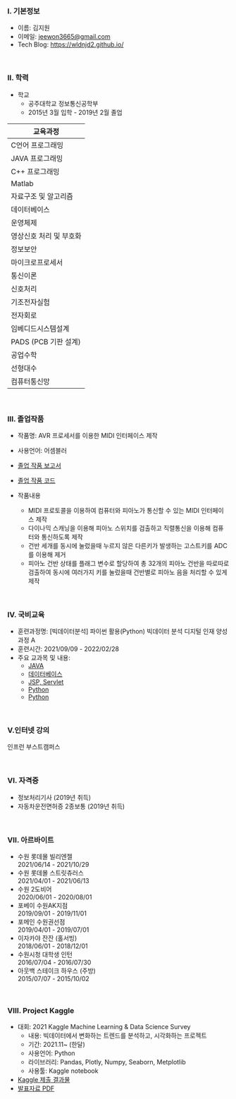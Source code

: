 ### Ⅰ. 기본정보
- 이름: 김지원
- 이메일: jeewon3665@gmail.com
- Tech Blog: https://wldnjd2.github.io/

<br> 

### Ⅱ. 학력
- 학교 
  - 공주대학교 정보통신공학부
  - 2015년 3월 입학 - 2019년 2월 졸업

|교육과정|
|------|
|C언어 프로그래밍 | 
|JAVA 프로그래밍 | 
|C++ 프로그래밍  | 
|Matlab  | 
|자료구조 및 알고리즘 | 
|데이터베이스  | 
|운영체제 | 
|영상신호 처리 및 부호화 | 
|정보보안 | 
|마이크로프로세서 | 
|통신이론 | 
|신호처리 | 
|기조전자실험 | 
|전자회로 | 
|임베디드시스템설계 | 
|PADS (PCB 기판 설계) | 
|공업수학 | 
|선형대수 | 
|컴퓨터통신망 | 

<br> 

### Ⅲ. 졸업작품
- 작품명: AVR 프로세서를 이용한 MIDI 인터페이스 제작 <br> 
- 사용언어: 어셈블러 <br> 
- [졸업 작품 보고서](https://github.com/wldnjd2/Project/blob/main/KNUniv/%EC%A1%B8%EC%97%85%EC%9E%91%ED%92%88/%EC%A1%B8%EC%97%85%EC%9E%91%ED%92%88_%EB%B3%B4%EA%B3%A0%EC%84%9C.hwp.pdf)<br>
- [졸업 작품 코드](https://github.com/wldnjd2/Project/blob/main/KNUniv/%EC%A1%B8%EC%97%85%EC%9E%91%ED%92%88/%EC%A1%B8%EC%97%85%EC%9E%91%ED%92%88_%EC%B5%9C%EC%A2%85%EC%BD%94%EB%93%9C_%EB%B3%B4%EA%B4%80%EC%9A%A9.txt) <br> 

- 작품내용 <br> 
  - MIDI 프로토콜을 이용하여 컴퓨터와 피아노가 통신할 수 있는 MIDI 인터페이스 제작
  - 다이나믹 스캐닝을 이용해 피아노 스위치를 검출하고 직렬통신을 이용해 컴퓨터와 통신하도록 제작
  - 건반 세개를 동시에 눌렀을때 누르지 않은 다른키가 발생하는 고스트키를 ADC를 이용해 제거
  - 피아노 건반 상태를 플래그 변수로 할당하여 총 32개의 피아노 건반을 따로따로 검출하여 동시에 여러가지 키를 눌렀을때 건반별로 피아노 음을 처리할 수 있게 제작 <br> 

<br> 

### Ⅳ. 국비교육
- 훈련과정명: [빅데이터분석] 파이썬 활용(Python) 빅데이터 분석 디지털 인재 양성과정 A
- 훈련시간: 2021/09/09 - 2022/02/28
- 주요 교과목 및 내용: <br>
	- [JAVA](https://github.com/wldnjd2/JAVA) <br>
	- [데이터베이스](https://github.com/wldnjd2/DataBase) <br>
	- [JSP, Servlet](https://github.com/wldnjd2/JSP-Servlet) <br>
	- [Python](https://wldnjd2.github.io/categories/%ED%8C%8C%EC%9D%B4%EC%8D%AC/Python-%EA%B8%B0%EC%B4%88/) <br>
	- [Python](https://github.com/wldnjd2/plotly) <br>


<br>

### Ⅴ.인터넷 강의 
인프런
부스트캠퍼스

<br>

### Ⅵ. 자격증
- 정보처리기사 (2019년 취득)
- 자동차운전면허증 2종보통 (2019년 취득)

<br>

### Ⅶ. 아르바이트
- 수원 롯데몰 빌리엔젤 <br>
  2021/06/14 - 2021/10/29
- 수원 롯데몰 스트릿츄러스  <br>
  2021/04/01 - 2021/06/13
- 수원 2도비어 <br>
  2020/06/01 - 2020/08/01 
- 포베이 수원AK지점 <br>
  2019/09/01 - 2019/11/01
- 포메인 수원권선점 <br>
  2019/04/01 - 2019/07/01
- 이자카야 잔잔 (홀서빙) <br>
  2018/06/01 - 2018/12/01
- 수원시청 대학생 인턴 <br>
  2016/07/04 - 2016/07/30
- 아웃백 스테이크 하우스 (주방) <br>
  2015/07/07 - 2015/10/02

<br> 

### Ⅷ. Project Kaggle
- 대회: 2021 Kaggle Machine Learning & Data Science Survey <br>
  - 내용: 빅데이터에서 변화하는 트렌드를 분석하고, 시각화하는 프로젝트
  - 기간: 2021.11~ (한달)
  - 사용언어: Python 
  - 라이브러리: Pandas, Plotly, Numpy, Seaborn, Metplotlib
  - 사용툴: Kaggle notebook
- [Kaggle 제출 결과물](https://www.kaggle.com/yoonhwayam/newbies-as-a-data-scientist-in-east-asia)
- [발표자료 PDF](https://github.com/wldnjd2/Project/blob/main/Project_kaggle/Kaggle%20competition_Newbie%20as%20a%20Data%20Scientist%20in%20East%20Asia.pdf)


<br> 